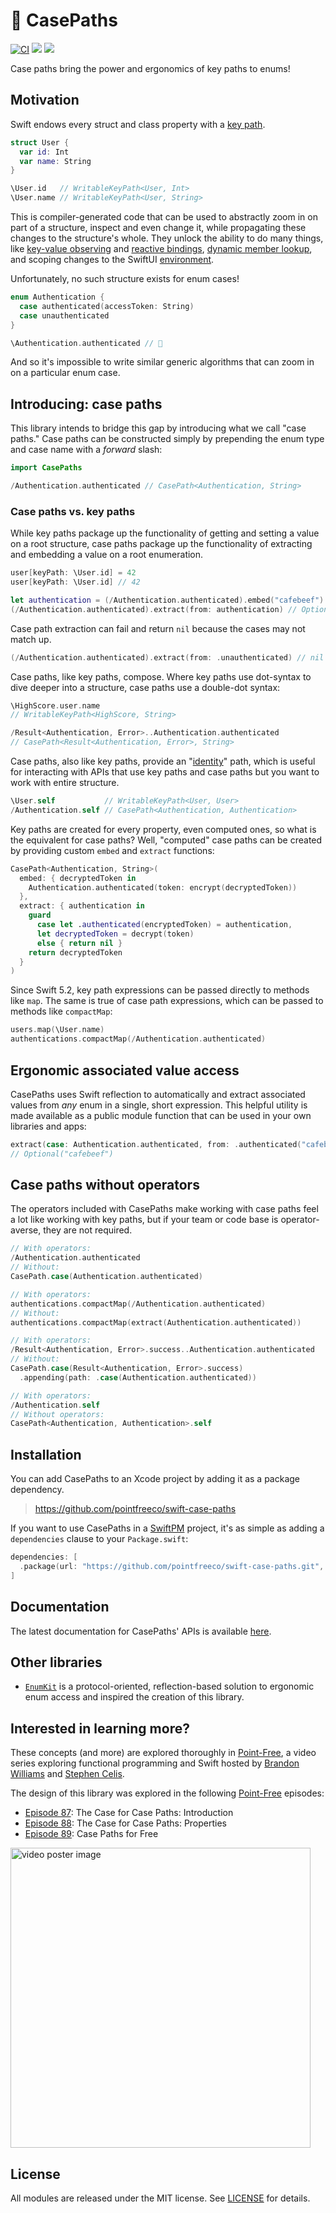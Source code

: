 # 🧰 CasePaths

[![CI](https://github.com/pointfreeco/swift-case-paths/workflows/CI/badge.svg)](https://actions-badge.atrox.dev/pointfreeco/swift-case-paths/goto)
[![](https://img.shields.io/endpoint?url=https%3A%2F%2Fswiftpackageindex.com%2Fapi%2Fpackages%2Fpointfreeco%2Fswift-case-paths%2Fbadge%3Ftype%3Dswift-versions)](https://swiftpackageindex.com/pointfreeco/swift-case-paths)
[![](https://img.shields.io/endpoint?url=https%3A%2F%2Fswiftpackageindex.com%2Fapi%2Fpackages%2Fpointfreeco%2Fswift-case-paths%2Fbadge%3Ftype%3Dplatforms)](https://swiftpackageindex.com/pointfreeco/swift-case-paths)

Case paths bring the power and ergonomics of key paths to enums!

## Motivation

Swift endows every struct and class property with a [key path](https://developer.apple.com/documentation/swift/swift_standard_library/key-path_expressions).

``` swift
struct User {
  var id: Int
  var name: String
}

\User.id   // WritableKeyPath<User, Int>
\User.name // WritableKeyPath<User, String>
```

This is compiler-generated code that can be used to abstractly zoom in on part of a structure, inspect and even change it, while propagating these changes to the structure's whole. They unlock the ability to do many things, like [key-value observing](https://developer.apple.com/documentation/swift/cocoa_design_patterns/using_key-value_observing_in_swift) and [reactive bindings](https://developer.apple.com/documentation/combine/receiving_and_handling_events_with_combine), [dynamic member lookup](https://github.com/apple/swift-evolution/blob/master/proposals/0252-keypath-dynamic-member-lookup.md), and scoping changes to the SwiftUI [environment](https://developer.apple.com/documentation/swiftui/environment).

Unfortunately, no such structure exists for enum cases!

``` swift
enum Authentication {
  case authenticated(accessToken: String)
  case unauthenticated
}

\Authentication.authenticated // 🛑
```

And so it's impossible to write similar generic algorithms that can zoom in on a particular enum case.

## Introducing: case paths

This library intends to bridge this gap by introducing what we call "case paths." Case paths can be constructed simply by prepending the enum type and case name with a _forward_ slash:

``` swift
import CasePaths

/Authentication.authenticated // CasePath<Authentication, String>
```

### Case paths vs. key paths

While key paths package up the functionality of getting and setting a value on a root structure, case paths package up the functionality of extracting and embedding a value on a root enumeration.

``` swift
user[keyPath: \User.id] = 42
user[keyPath: \User.id] // 42

let authentication = (/Authentication.authenticated).embed("cafebeef")
(/Authentication.authenticated).extract(from: authentication) // Optional("cafebeef")
```

Case path extraction can fail and return `nil` because the cases may not match up.

``` swift
(/Authentication.authenticated).extract(from: .unauthenticated) // nil
````

Case paths, like key paths, compose. Where key paths use dot-syntax to dive deeper into a structure, case paths use a double-dot syntax:

``` swift
\HighScore.user.name
// WritableKeyPath<HighScore, String>

/Result<Authentication, Error>..Authentication.authenticated
// CasePath<Result<Authentication, Error>, String>
```

Case paths, also like key paths, provide an "[identity](https://github.com/apple/swift-evolution/blob/master/proposals/0227-identity-keypath.md)" path, which is useful for interacting with APIs that use key paths and case paths but you want to work with entire structure.

``` swift
\User.self           // WritableKeyPath<User, User>
/Authentication.self // CasePath<Authentication, Authentication>
```

Key paths are created for every property, even computed ones, so what is the equivalent for case paths? Well, "computed" case paths can be created by providing custom `embed` and `extract` functions:

``` swift
CasePath<Authentication, String>(
  embed: { decryptedToken in
    Authentication.authenticated(token: encrypt(decryptedToken))
  },
  extract: { authentication in
    guard
      case let .authenticated(encryptedToken) = authentication,
      let decryptedToken = decrypt(token)
      else { return nil }
    return decryptedToken
  }
)
```

Since Swift 5.2, key path expressions can be passed directly to methods like `map`. The same is true of case path expressions, which can be passed to methods like `compactMap`:

``` swift
users.map(\User.name)
authentications.compactMap(/Authentication.authenticated)
```

## Ergonomic associated value access

CasePaths uses Swift reflection to automatically and extract associated values from _any_ enum in a single, short expression. This helpful utility is made available as a public module function that can be used in your own libraries and apps:

``` swift
extract(case: Authentication.authenticated, from: .authenticated("cafebeef"))
// Optional("cafebeef")
```

## Case paths without operators

The operators included with CasePaths make working with case paths feel a lot like working with key paths, but if your team or code base is operator-averse, they are not required.

``` swift
// With operators:
/Authentication.authenticated
// Without:
CasePath.case(Authentication.authenticated)

// With operators:
authentications.compactMap(/Authentication.authenticated)
// Without:
authentications.compactMap(extract(Authentication.authenticated))

// With operators:
/Result<Authentication, Error>.success..Authentication.authenticated
// Without:
CasePath.case(Result<Authentication, Error>.success)
  .appending(path: .case(Authentication.authenticated))

// With operators:
/Authentication.self
// Without operators:
CasePath<Authentication, Authentication>.self
```

## Installation

You can add CasePaths to an Xcode project by adding it as a package dependency.

> https://github.com/pointfreeco/swift-case-paths

If you want to use CasePaths in a [SwiftPM](https://swift.org/package-manager/) project, it's as simple as adding a `dependencies` clause to your `Package.swift`:

``` swift
dependencies: [
  .package(url: "https://github.com/pointfreeco/swift-case-paths.git", from: "0.1.2")
]
```

## Documentation

The latest documentation for CasePaths' APIs is available [here](https://pointfreeco.github.io/swift-case-paths/).

## Other libraries

  - [`EnumKit`](https://github.com/gringoireDM/EnumKit) is a protocol-oriented, reflection-based solution to ergonomic enum access and inspired the creation of this library.

## Interested in learning more?

These concepts (and more) are explored thoroughly in [Point-Free](https://www.pointfree.co), a video series exploring functional programming and Swift hosted by [Brandon Williams](https://github.com/mbrandonw) and [Stephen Celis](https://github.com/stephencelis).

The design of this library was explored in the following [Point-Free](https://www.pointfree.co) episodes:

  - [Episode 87](https://www.pointfree.co/episodes/ep87-the-case-for-case-paths-introduction): The Case for Case Paths: Introduction
  - [Episode 88](https://www.pointfree.co/episodes/ep88-the-case-for-case-paths-properties): The Case for Case Paths: Properties
  - [Episode 89](https://www.pointfree.co/episodes/ep89-case-paths-for-free): Case Paths for Free

<a href="https://www.pointfree.co/episodes/ep87-the-case-for-case-paths-introduction">
  <img alt="video poster image" src="https://i.vimeocdn.com/video/848203050.jpg" width="480">
</a>

## License

All modules are released under the MIT license. See [LICENSE](LICENSE) for details.
